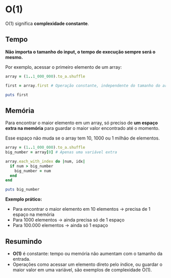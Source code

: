# O(1)

O(1) significa **complexidade constante**.

## Tempo

**Não importa o tamanho do input, o tempo de execução sempre será o mesmo.**

Por exemplo, acessar o primeiro elemento de um array:

```ruby
array = (1..1_000_000).to_a.shuffle

first = array.first # Operação constante, independente do tamanho do array

puts first
```

## Memória

Para encontrar o maior elemento em um array, só preciso de **um espaço extra na memória** para guardar o maior valor encontrado até o momento. 

Esse espaço não muda se o array tem 10, 1000 ou 1 milhão de elementos.

```ruby
array = (1..1_000_000).to_a.shuffle
big_number = array[0] # Apenas uma variável extra

array.each_with_index do |num, idx| 
  if num > big_number
    big_number = num
  end
end

puts big_number
```

**Exemplo prático:**

- Para encontrar o maior elemento em 10 elementos → precisa de 1 espaço na memória
- Para 1000 elementos → ainda precisa só de 1 espaço
- Para 100.000 elementos → ainda só 1 espaço

## Resumindo

- **O(1)** é constante: tempo ou memória não aumentam com o tamanho da entrada.
- Operações como acessar um elemento direto pelo índice, ou guardar o maior valor em uma variável, são exemplos de complexidade O(1).